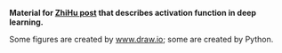 **Material for [ZhiHu post](https://zhuanlan.zhihu.com/p/25110450) that describes activation function in deep learning.**

Some figures are created by www.draw.io; some are created by Python.
